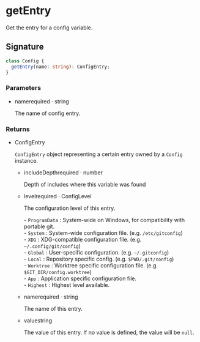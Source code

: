 # getEntry

Get the entry for a config variable.

## Signature

```ts
class Config {
  getEntry(name: string): ConfigEntry;
}
```

### Parameters

<ul class="param-ul">
  <li class="param-li param-li-root">
    <span class="param-name">name</span><span class="param-required">required</span>&nbsp;·&nbsp;<span class="param-type">string</span>
    <br>
    <p class="param-description">The name of config entry.</p>
  </li>
</ul>

### Returns

<ul class="param-ul">
  <li class="param-li param-li-root">
    <span class="param-type">ConfigEntry</span>
    <br>
    <p class="param-description"><code>ConfigEntry</code>  object representing a certain entry owned by a  <code>Config</code>  instance.</p>
    <ul class="param-ul">
      <li class="param-li">
        <span class="param-name">includeDepth</span><span class="param-required">required</span>&nbsp;·&nbsp;<span class="param-type">number</span>
        <br>
        <p class="param-description">Depth of includes where this variable was found</p>
      </li>
      <li class="param-li">
        <span class="param-name">level</span><span class="param-required">required</span>&nbsp;·&nbsp;<span class="param-type">ConfigLevel</span>
        <br>
        <p class="param-description">The configuration level of this entry.</p>
        <p class="param-description">- <code>ProgramData</code> : System-wide on Windows, for compatibility with portable git.<br>- <code>System</code> : System-wide configuration file. (e.g. <code>/etc/gitconfig</code>)<br>- <code>XDG</code> : XDG-compatible configuration file. (e.g. <code>~/.config/git/config</code>)<br>- <code>Global</code> : User-specific configuration. (e.g. <code>~/.gitconfig</code>)<br>- <code>Local</code> : Repository specific config. (e.g. <code>$PWD/.git/config</code>)<br>- <code>Worktree</code> : Worktree specific configuration file. (e.g. <code>$GIT_DIR/config.worktree</code>)<br>- <code>App</code> : Application specific configuration file.<br>- <code>Highest</code> : Highest level available.</p>
      </li>
      <li class="param-li">
        <span class="param-name">name</span><span class="param-required">required</span>&nbsp;·&nbsp;<span class="param-type">string</span>
        <br>
        <p class="param-description">The name of this entry.</p>
      </li>
      <li class="param-li">
        <span class="param-name">value</span><span class="param-type">string</span>
        <br>
        <p class="param-description">The value of this entry. If no value is defined, the value will be <code>null</code>.</p>
      </li>
    </ul>
  </li>
</ul>